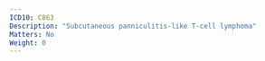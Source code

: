 ```yaml
---
ICD10: C863
Description: "Subcutaneous panniculitis-like T-cell lymphoma"
Matters: No
Weight: 0
---
```



